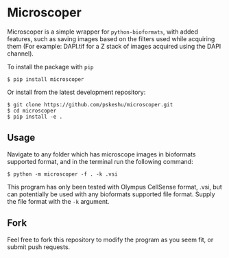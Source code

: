 Microscoper
===========

Microscoper is a simple wrapper for `python-bioformats`, with added features, such as saving images based on the filters used while acquiring them (For example: DAPI.tif for a Z stack of images acquired using the DAPI channel).

To install the package with `pip`

    $ pip install microscoper

Or install from the latest development repository:

    $ git clone https://github.com/pskeshu/microscoper.git
    $ cd microscoper
    $ pip install -e .


Usage
-----

Navigate to any folder which has microscope images in bioformats supported format, and in the terminal run the following command:

    $ python -m microscoper -f . -k .vsi

This program has only been tested with Olympus CellSense format, .vsi, but can potentially be used with any bioformats supported file format. Supply the file format with the  `-k` argument.

Fork
----

Feel free to fork this repository to modify the program as you seem fit, or submit push requests.